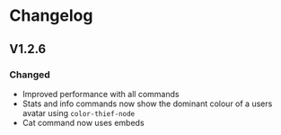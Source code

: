 # Changelog

## V1.2.6

### Changed
- Improved performance with all commands
- Stats and info commands now show the dominant colour of a users avatar using `color-thief-node`
- Cat command now uses embeds
